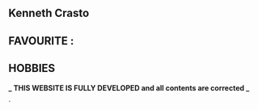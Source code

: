 ## Kenneth Crasto

## FAVOURITE :  

## HOBBIES



 
**_ THIS WEBSITE IS FULLY DEVELOPED and all contents are corrected _**


`
